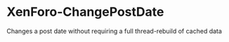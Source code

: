 XenForo-ChangePostDate
======================

Changes a post date without requiring a full thread-rebuild of cached data